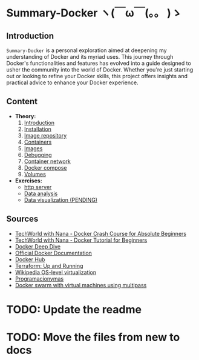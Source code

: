 # Summary-Docker ヽ(￣ω￣(。。 )ゝ

## Introduction
`Summary-Docker` is a personal exploration aimed at deepening my understanding of Docker and its myriad uses. This journey through Docker's functionalities and features has evolved into a guide designed to usher the community into the world of Docker. Whether you're just starting out or looking to refine your Docker skills, this project offers insights and practical advice to enhance your Docker experience.

## Content
- __Theory:__
    1. [Introduction](./src/docs/0-introduction.md)
    2. [Installation](./src/docs/1-installation.md)
    3. [Image repository](./src/docs/2-image-repository.md)
    4. [Containers](./src/docs/3-containers.md)
    5. [Images](./src/docs/4-images.md)
    6. [Debugging](./src/docs/5-debugging.md)
    7. [Container network](./src/docs/6-network.md)
    8. [Docker compose](./src/docs/7-docker-compose.md)
    9. [Volumes](./src/docs/8-volumes.md)
- __Exercises:__
    - [http server](./src/exercises/1-http-server/README.md)
    - [Data analysis](./src/exercises/2-data-analysis/README.md)
    - [Data visualization (PENDING)](./src/exercises/3-data-visualization/README.md)

## Sources
- [TechWorld with Nana - Docker Crash Course for Absolute Beginners](https://www.youtube.com/watch?v=pg19Z8LL06w)
- [TechWorld with Nana - Docker Tutorial for Beginners](https://www.youtube.com/watch?v=3c-iBn73dDE)
- [Docker Deep Dive](https://www.amazon.es/Docker-Deep-Dive-Nigel-Poulton/dp/1916585256/ref=sr_1_1?adgrpid=59660793271&hvadid=712240779580&hvdev=c&hvlocphy=9181150&hvnetw=g&hvqmt=e&hvrand=14177040242523783112&hvtargid=kwd-375282831066&hydadcr=6381_2379727&mcid=5f2113140c003203aee8a04ca519ca64&sr=8-1)
- [Official Docker Documentation](https://docs.docker.com/)
- [Docker Hub](https://hub.docker.com/)
- [Terraform: Up and Running](https://www.oreilly.com/library/view/terraform-up-and/9781098116736/)
- [Wikipedia OS-level virtualization](https://en.m.wikipedia.org/wiki/OS-level_virtualization)
- [Programacionymas](https://programacionymas.com/blog/docker-diferencia-entrypoint-cmd)
- [Docker swarm with virtual machines using multipass](https://dev.to/mattdark/docker-swarm-with-virtual-machines-using-multipass-39b0)

# TODO: Update the readme
# TODO: Move the files from new to docs
